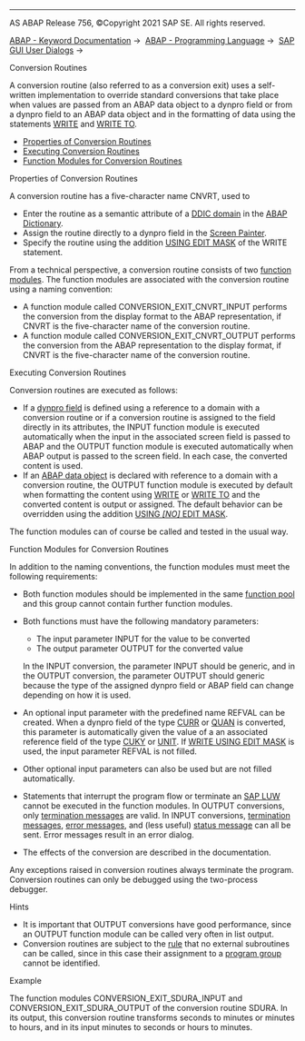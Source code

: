   

* * *

AS ABAP Release 756, ©Copyright 2021 SAP SE. All rights reserved.

[ABAP - Keyword Documentation](javascript:call_link\('abenabap.htm'\)) →  [ABAP - Programming Language](javascript:call_link\('abenabap_reference.htm'\)) →  [SAP GUI User Dialogs](javascript:call_link\('abenabap_screens.htm'\)) → 

Conversion Routines

A conversion routine (also referred to as a conversion exit) uses a self-written implementation to override standard conversions that take place when values are passed from an ABAP data object to a dynpro field or from a dynpro field to an ABAP data object and in the formatting of data using the statements [WRITE](javascript:call_link\('abapwrite-.htm'\)) and [WRITE TO](javascript:call_link\('abapwrite_to.htm'\)).

-   [Properties of Conversion Routines](#@@ITOC@@ABENCONVERSION_EXITS_1)
-   [Executing Conversion Routines](#@@ITOC@@ABENCONVERSION_EXITS_2)
-   [Function Modules for Conversion Routines](#@@ITOC@@ABENCONVERSION_EXITS_3)

Properties of Conversion Routines

A conversion routine has a five-character name CNVRT, used to

-   Enter the routine as a semantic attribute of a [DDIC domain](javascript:call_link\('abendomain_glosry.htm'\) "Glossary Entry") in the [ABAP Dictionary](javascript:call_link\('abenabap_dictionary_glosry.htm'\) "Glossary Entry").
-   Assign the routine directly to a dynpro field in the [Screen Painter](javascript:call_link\('abenscreen_painter_glosry.htm'\) "Glossary Entry").
-   Specify the routine using the addition [USING EDIT MASK](javascript:call_link\('abapwrite_to_options.htm'\)) of the WRITE statement.

From a technical perspective, a conversion routine consists of two [function modules](javascript:call_link\('abenfunction_module_glosry.htm'\) "Glossary Entry"). The function modules are associated with the conversion routine using a naming convention:

-   A function module called CONVERSION\_EXIT\_CNVRT\_INPUT performs the conversion from the display format to the ABAP representation, if CNVRT is the five-character name of the conversion routine.
-   A function module called CONVERSION\_EXIT\_CNVRT\_OUTPUT performs the conversion from the ABAP representation to the display format, if CNVRT is the five-character name of the conversion routine.

Executing Conversion Routines

Conversion routines are executed as follows:

-   If a [dynpro field](javascript:call_link\('abendynpro_field_glosry.htm'\) "Glossary Entry") is defined using a reference to a domain with a conversion routine or if a conversion routine is assigned to the field directly in its attributes, the INPUT function module is executed automatically when the input in the associated screen field is passed to ABAP and the OUTPUT function module is executed automatically when ABAP output is passed to the screen field. In each case, the converted content is used.
-   If an [ABAP data object](javascript:call_link\('abendata_object_glosry.htm'\) "Glossary Entry") is declared with reference to a domain with a conversion routine, the OUTPUT function module is executed by default when formatting the content using [WRITE](javascript:call_link\('abapwrite-.htm'\)) or [WRITE TO](javascript:call_link\('abapwrite_to.htm'\)) and the converted content is output or assigned. The default behavior can be overridden using the addition [USING *\[*NO*\]* EDIT MASK](javascript:call_link\('abapwrite_to_options.htm'\)).

The function modules can of course be called and tested in the usual way.

Function Modules for Conversion Routines

In addition to the naming conventions, the function modules must meet the following requirements:

-   Both function modules should be implemented in the same [function pool](javascript:call_link\('abenfunction_pool_glosry.htm'\) "Glossary Entry") and this group cannot contain further function modules.
-   Both functions must have the following mandatory parameters:
    
    -   The input parameter INPUT for the value to be converted
    -   The output parameter OUTPUT for the converted value
    
    In the INPUT conversion, the parameter INPUT should be generic, and in the OUTPUT conversion, the parameter OUTPUT should generic because the type of the assigned dynpro field or ABAP field can change depending on how it is used.
    
-   An optional input parameter with the predefined name REFVAL can be created. When a dynpro field of the type [CURR](javascript:call_link\('abenddic_builtin_types.htm'\)) or [QUAN](javascript:call_link\('abenddic_builtin_types.htm'\)) is converted, this parameter is automatically given the value of a an associated reference field of the type [CUKY](javascript:call_link\('abenddic_builtin_types.htm'\)) or [UNIT](javascript:call_link\('abenddic_builtin_types.htm'\)). If [WRITE USING EDIT MASK](javascript:call_link\('abapwrite_to_options.htm'\)) is used, the input parameter REFVAL is not filled.
-   Other optional input parameters can also be used but are not filled automatically.
-   Statements that interrupt the program flow or terminate an [SAP LUW](javascript:call_link\('abensap_luw_glosry.htm'\) "Glossary Entry") cannot be executed in the function modules. In OUTPUT conversions, only [termination messages](javascript:call_link\('abentermination_message_glosry.htm'\) "Glossary Entry") are valid. In INPUT conversions, [termination messages](javascript:call_link\('abentermination_message_glosry.htm'\) "Glossary Entry"), [error messages](javascript:call_link\('abenerror_message_glosry.htm'\) "Glossary Entry"), and (less useful) [status message](javascript:call_link\('abenstatus_message_glosry.htm'\) "Glossary Entry") can all be sent. Error messages result in an error dialog.
-   The effects of the conversion are described in the documentation.

Any exceptions raised in conversion routines always terminate the program. Conversion routines can only be debugged using the two-process debugger.

Hints

-   It is important that OUTPUT conversions have good performance, since an OUTPUT function module can be called very often in list output.
-   Conversion routines are subject to the [rule](javascript:call_link\('abenintern_extern_proc_call_guidl.htm'\) "Guideline") that no external subroutines can be called, since in this case their assignment to a [program group](javascript:call_link\('abenprogram_group_glosry.htm'\) "Glossary Entry") cannot be identified.

Example

The function modules CONVERSION\_EXIT\_SDURA\_INPUT and CONVERSION\_EXIT\_SDURA\_OUTPUT of the conversion routine SDURA. In its output, this conversion routine transforms seconds to minutes or minutes to hours, and in its input minutes to seconds or hours to minutes.